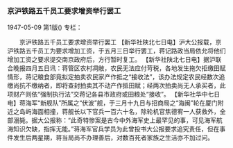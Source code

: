 ### 京沪铁路五千员工要求增资举行罢工

1947-05-09
第1版()
专栏：

　　京沪铁路五千员工要求增资举行罢工
    【新华社陕北七日电】沪大公报载，京沪铁路五千员工为要求增加工资，于五月三日举行罢工，蒋记路政当局依允将他们增加工资之要求提交南京政府后，方行暂时复工。
    【新华社陕北七日电】据沪联合晚报四月五日讯：蒋管区农村凋敝，农民无法应付苛税，各地发生拖欠拒缴田赋情形，蒋记粮食部竟拟定拍卖农民家产作抵之“接收法”，该办法规定农民经数次追缴尚抗不缴纳者，即将查封拍卖其不动产作抵田赋；经两次拍卖尚无人承买者，此项财产则依“强制执行法”交蒋记各县市政府或田粮处“接收”。
    【新华社华中七日电】蒋海军“新舰队”所属之“伏波”舰，于三月十九日与招商局之“海闽”轮在厦门附近之岛屿海面相撞，蒋舰长以下官兵一百六十名，除轮机官焦德宥一人获救外，全部溺毙。据大公报称：“此奇特惨案是古今中外海军史上最罕见的事，可见海军航海知识欠缺，指挥无能。”蒋海军官兵学员为此曾投书大公报要求追究责任，但在事件发生后两星期，蒋当局尚不办理善后，对数百死者家族之生活亦不加过问。
